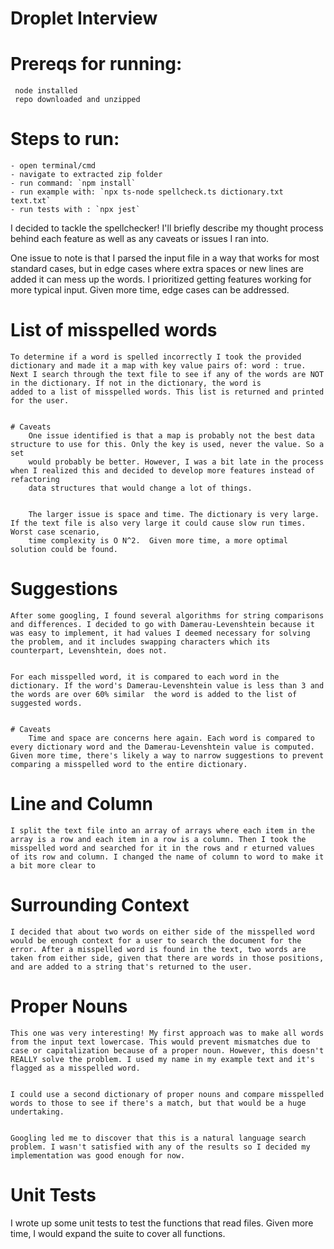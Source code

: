 # Droplet Interview

# Prereqs for running:

     node installed
     repo downloaded and unzipped

# Steps to run:

    - open terminal/cmd
    - navigate to extracted zip folder
    - run command: `npm install`
    - run example with: `npx ts-node spellcheck.ts dictionary.txt text.txt`
    - run tests with : `npx jest`

I decided to tackle the spellchecker! I'll briefly describe my thought process behind each feature as well as any caveats or issues I ran into.

One issue to note is that I parsed the input file in a way that works for most standard cases, but in edge cases where extra spaces or new lines are added it can mess up
the words. I prioritized getting features working for more typical input. Given more time, edge cases can be addressed.

# List of misspelled words

    To determine if a word is spelled incorrectly I took the provided dictionary and made it a map with key value pairs of: word : true.
    Next I search through the text file to see if any of the words are NOT in the dictionary. If not in the dictionary, the word is
    added to a list of misspelled words. This list is returned and printed for the user.


    # Caveats
        One issue identified is that a map is probably not the best data structure to use for this. Only the key is used, never the value. So a set
        would probably be better. However, I was a bit late in the process when I realized this and decided to develop more features instead of refactoring
        data structures that would change a lot of things.


        The larger issue is space and time. The dictionary is very large. If the text file is also very large it could cause slow run times. Worst case scenario,
        time complexity is O N^2.  Given more time, a more optimal solution could be found.

# Suggestions

    After some googling, I found several algorithms for string comparisons and differences. I decided to go with Damerau-Levenshtein because it was easy to implement, it had values I deemed necessary for solving the problem, and it includes swapping characters which its counterpart, Levenshtein, does not.


    For each misspelled word, it is compared to each word in the dictionary. If the word's Damerau-Levenshtein value is less than 3 and the words are over 60% similar  the word is added to the list of suggested words.


    # Caveats
        Time and space are concerns here again. Each word is compared to every dictionary word and the Damerau-Levenshtein value is computed. Given more time, there's likely a way to narrow suggestions to prevent comparing a misspelled word to the entire dictionary.

# Line and Column

    I split the text file into an array of arrays where each item in the array is a row and each item in a row is a column. Then I took the misspelled word and searched for it in the rows and r eturned values of its row and column. I changed the name of column to word to make it a bit more clear to

# Surrounding Context

    I decided that about two words on either side of the misspelled word would be enough context for a user to search the document for the error. After a misspelled word is found in the text, two words are taken from either side, given that there are words in those positions, and are added to a string that's returned to the user.

# Proper Nouns

    This one was very interesting! My first approach was to make all words from the input text lowercase. This would prevent mismatches due to case or capitalization because of a proper noun. However, this doesn't REALLY solve the problem. I used my name in my example text and it's flagged as a misspelled word.


    I could use a second dictionary of proper nouns and compare misspelled words to those to see if there's a match, but that would be a huge undertaking.


    Googling led me to discover that this is a natural language search problem. I wasn't satisfied with any of the results so I decided my implementation was good enough for now.

# Unit Tests

I wrote up some unit tests to test the functions that read files. Given more time, I would expand the suite to cover all functions.
